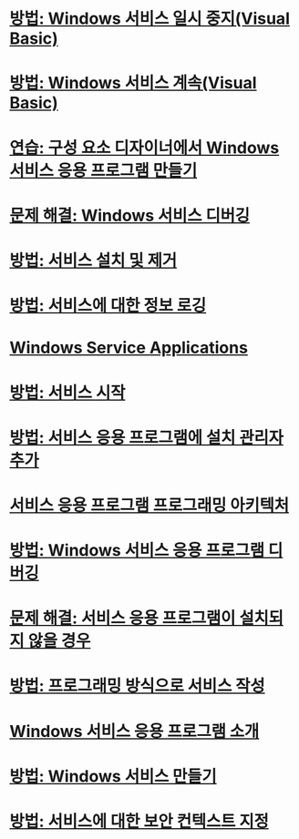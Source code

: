 # [방법: Windows 서비스 일시 중지(Visual Basic)](how-to-pause-a-windows-service-visual-basic.md)
# [방법: Windows 서비스 계속(Visual Basic)](how-to-continue-a-windows-service-visual-basic.md)
# [연습: 구성 요소 디자이너에서 Windows 서비스 응용 프로그램 만들기](walkthrough-creating-a-windows-service-application-in-the-component-designer.md)
# [문제 해결: Windows 서비스 디버깅](troubleshooting-debugging-windows-services.md)
# [방법: 서비스 설치 및 제거](how-to-install-and-uninstall-services.md)
# [방법: 서비스에 대한 정보 로깅](how-to-log-information-about-services.md)
# [Windows Service Applications](index.md)
# [방법: 서비스 시작](how-to-start-services.md)
# [방법: 서비스 응용 프로그램에 설치 관리자 추가](how-to-add-installers-to-your-service-application.md)
# [서비스 응용 프로그램 프로그래밍 아키텍처](service-application-programming-architecture.md)
# [방법: Windows 서비스 응용 프로그램 디버깅](how-to-debug-windows-service-applications.md)
# [문제 해결: 서비스 응용 프로그램이 설치되지 않을 경우](troubleshooting-service-application-wont-install.md)
# [방법: 프로그래밍 방식으로 서비스 작성](how-to-write-services-programmatically.md)
# [Windows 서비스 응용 프로그램 소개](introduction-to-windows-service-applications.md)
# [방법: Windows 서비스 만들기](how-to-create-windows-services.md)
# [방법: 서비스에 대한 보안 컨텍스트 지정](how-to-specify-the-security-context-for-services.md)
